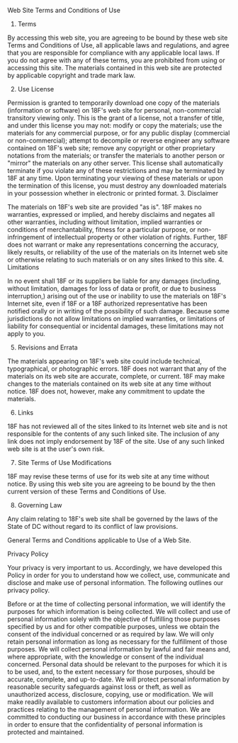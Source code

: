 Web Site Terms and Conditions of Use

1. Terms

By accessing this web site, you are agreeing to be bound by these web site Terms and Conditions of Use, all applicable laws and regulations, and agree that you are responsible for compliance with any applicable local laws. If you do not agree with any of these terms, you are prohibited from using or accessing this site. The materials contained in this web site are protected by applicable copyright and trade mark law.

2. Use License

Permission is granted to temporarily download one copy of the materials (information or software) on 18F's web site for personal, non-commercial transitory viewing only. This is the grant of a license, not a transfer of title, and under this license you may not:
modify or copy the materials;
use the materials for any commercial purpose, or for any public display (commercial or non-commercial);
attempt to decompile or reverse engineer any software contained on 18F's web site;
remove any copyright or other proprietary notations from the materials; or
transfer the materials to another person or "mirror" the materials on any other server.
This license shall automatically terminate if you violate any of these restrictions and may be terminated by 18F at any time. Upon terminating your viewing of these materials or upon the termination of this license, you must destroy any downloaded materials in your possession whether in electronic or printed format.
3. Disclaimer

The materials on 18F's web site are provided "as is". 18F makes no warranties, expressed or implied, and hereby disclaims and negates all other warranties, including without limitation, implied warranties or conditions of merchantability, fitness for a particular purpose, or non-infringement of intellectual property or other violation of rights. Further, 18F does not warrant or make any representations concerning the accuracy, likely results, or reliability of the use of the materials on its Internet web site or otherwise relating to such materials or on any sites linked to this site.
4. Limitations

In no event shall 18F or its suppliers be liable for any damages (including, without limitation, damages for loss of data or profit, or due to business interruption,) arising out of the use or inability to use the materials on 18F's Internet site, even if 18F or a 18F authorized representative has been notified orally or in writing of the possibility of such damage. Because some jurisdictions do not allow limitations on implied warranties, or limitations of liability for consequential or incidental damages, these limitations may not apply to you.

5. Revisions and Errata

The materials appearing on 18F's web site could include technical, typographical, or photographic errors. 18F does not warrant that any of the materials on its web site are accurate, complete, or current. 18F may make changes to the materials contained on its web site at any time without notice. 18F does not, however, make any commitment to update the materials.

6. Links

18F has not reviewed all of the sites linked to its Internet web site and is not responsible for the contents of any such linked site. The inclusion of any link does not imply endorsement by 18F of the site. Use of any such linked web site is at the user's own risk.

7. Site Terms of Use Modifications

18F may revise these terms of use for its web site at any time without notice. By using this web site you are agreeing to be bound by the then current version of these Terms and Conditions of Use.

8. Governing Law

Any claim relating to 18F's web site shall be governed by the laws of the State of DC without regard to its conflict of law provisions.

General Terms and Conditions applicable to Use of a Web Site.

Privacy Policy

Your privacy is very important to us. Accordingly, we have developed this Policy in order for you to understand how we collect, use, communicate and disclose and make use of personal information. The following outlines our privacy policy.

Before or at the time of collecting personal information, we will identify the purposes for which information is being collected.
We will collect and use of personal information solely with the objective of fulfilling those purposes specified by us and for other compatible purposes, unless we obtain the consent of the individual concerned or as required by law.
We will only retain personal information as long as necessary for the fulfillment of those purposes.
We will collect personal information by lawful and fair means and, where appropriate, with the knowledge or consent of the individual concerned.
Personal data should be relevant to the purposes for which it is to be used, and, to the extent necessary for those purposes, should be accurate, complete, and up-to-date.
We will protect personal information by reasonable security safeguards against loss or theft, as well as unauthorized access, disclosure, copying, use or modification.
We will make readily available to customers information about our policies and practices relating to the management of personal information.
We are committed to conducting our business in accordance with these principles in order to ensure that the confidentiality of personal information is protected and maintained.
